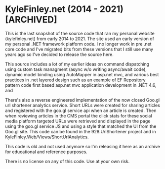 # KyleFinley.net (2014 - 2021) [ARCHIVED]

This is the last snapshot of the source code that ran my personal website (kylefinley.net) from early 2014 to 2021. The site used an early version of my personal .NET framework platform code. I no longer work in pre .net core code and I've migrated bits from these versions that I still use many years ago so I've decided to release the source here. 

This source includes a lot of my earlier ideas on command dispatching using custom task managment (async w/o writing async/await code), dynamic model binding using AutoMapper in asp.net mvc, and various best practices in .net layered design such as an example of EF Repository pattern code first based asp.net mvc application development in .NET 4.6, and 

There's also a reverse engineered implementation of the now closed Goo.gl url shortener analytics service. Short URLs were created for sharing articles and registered with the goo.gl service api when an article is created. Then when reviewing articles in the CMS portal the click stats for these social media platform targeted URLs were retrieved and displayed in the page using the goo.gl service JS and using a style that matched the UI from the Goo.gl site. This code can be found in the 928.UrlShortener project and in KyleFinley.Web/Views/ShortUrlAnalytics.

This code is old and not used anymore so I'm releasing it here as an archive for educational and reference purposes.

There is no license on any of this code. Use at your own risk. 
